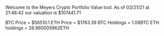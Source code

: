 Welcome to the Meyers Crypto Portfolio Value tool. 
As of 03/21/21 at 21:48:42 our valuation is $107441.71 

BTC Price = $56510.1
 ETH Price = $1763.39
BTC Holdings = 1.06BTC
 ETH holdings = 26.960005962ETH 
